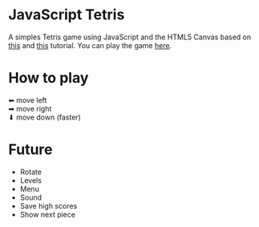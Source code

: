 # JavaScript Tetris
A simples Tetris game using JavaScript and the HTML5 Canvas based on [this](https://www.youtube.com/watch?v=H2aW5V46khA) and [this](https://github.com/henriquegmendes/ironhack-web-development-labs/tree/master/modulo1/lab-canvas-race-car) tutorial.
You can play the game [here](https://myrmanso.github.io/game-tetris/index.html).

# How to play
⬅ move left <br>
➡  move right <br>
⬇ move down (faster) <br>

# Future
- Rotate
- Levels
- Menu
- Sound
- Save high scores
- Show next piece 